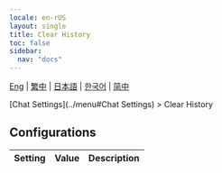 ```yaml
---
locale: en-rUS
layout: single
title: Clear History
toc: false
sidebar:
  nav: "docs"
---
```

[Eng](/dancexr/menu/2025.5/chat/clear_history) | [繁中](/tw/dancexr/menu/2025.5/chat/clear_history) | [日本語](/jp/dancexr/menu/2025.5/chat/clear_history) | [한국어](/kr/dancexr/menu/2025.5/chat/clear_history) | [简中](/zh/dancexr/menu/2025.5/chat/clear_history)

[Chat Settings](../menu#Chat Settings) > Clear History

## Configurations

| Setting | Value | Description |
| :--- | --- | :--- |
